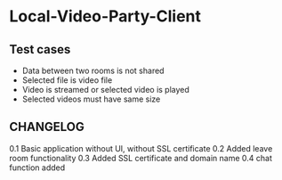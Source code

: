 # Local-Video-Party-Client

## Test cases

- Data between two rooms is not shared
- Selected file is video file
- Video is streamed or selected video is played
- Selected videos must have same size
  
## CHANGELOG

0.1 Basic application without UI, without SSL certificate
0.2 Added leave room functionality
0.3 Added SSL certificate and domain name
0.4 chat function added
